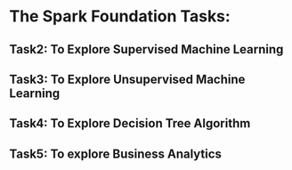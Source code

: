 # The Spark Foundation Tasks:

## Task2: To Explore Supervised Machine Learning
## Task3: To Explore Unsupervised Machine Learning
## Task4: To Explore Decision Tree Algorithm
## Task5: To explore Business Analytics

